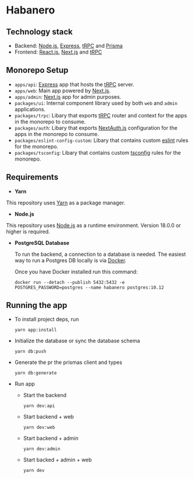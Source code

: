 # Habanero

## Technology stack

- Backend: [Node.js](https://nodejs.org/en/), [Express](https://expressjs.com/), [tRPC](https://trpc.io/) and [Prisma](https://www.prisma.io/)
- Frontend: [React.js](https://reactjs.org/), [Next.js](https://nextjs.org/) and [tRPC](https://trpc.io/)

## Monorepo Setup

- `apps/api`: [Express](https://expressjs.com/) app that hosts the [tRPC](https://trpc.io/) server.
- `apps/web`: Main app powered by [Next.js](https://nextjs.org).
- `apps/admin`: [Next.js](https://nextjs.org) app for admin purposes.
- `packages/ui`: Internal component library used by both `web` and `admin` applications.
- `packages/trpc`: Libary that exports [tRPC](https://trpc.io/) router and context for the apps in the monorepo to consume.
- `packages/auth`: Libary that exports [NextAuth.js](https://next-auth.js.org/) configuration for the apps in the monorepo to consume.
- `packages/eslint-config-custom`: Libary that contains custom [eslint](https://eslint.org/) rules for the monorepo.
- `packages/tsconfig`: Libary that contains custom [tsconfig](https://www.typescriptlang.org/tsconfig) rules for the monorepo.

## Requirements

- **Yarn**

This repository uses [Yarn](https://classic.yarnpkg.com/lang/en/) as a package manager.

- **Node.js**

This repository uses [Node.js](https://nodejs.org/en/) as a runtime environment. Version 18.0.0 or higher is required.

- **PostgreSQL Database**

  To run the backend, a connection to a database is needed. The easiest way to run a Postgres DB locally is via [Docker](https://www.docker.com/).

  Once you have Docker installed run this command:

  ```
  docker run --detach --publish 5432:5432 -e POSTGRES_PASSWORD=postgres --name habanero postgres:10.12
  ```

## Running the app

- To install project deps, run

  ```
  yarn app:install
  ```

- Initialize the database or sync the database schema

  ```
  yarn db:push
  ```

- Generate the pr the prismas client and types

  ```
  yarn db:generate
  ```

- Run app

  - Start the backend

    ```
    yarn dev:api
    ```

  - Start backend + web

    ```
    yarn dev:web
    ```

  - Start backend + admin

    ```
    yarn dev:admin
    ```

  - Start backed + admin + web
    ```
    yarn dev
    ```

